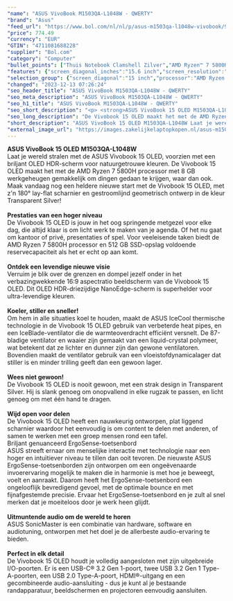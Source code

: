 ```yaml
---
"name": "ASUS VivoBook M1503QA-L1048W - QWERTY"
"brand": "Asus"
"feed_url": "https://www.bol.com/nl/nl/p/asus-m1503qa-l1048w-vivobook/9300000094302864"
"price": 774.49
"currency": "EUR"
"GTIN": "4711081688228"
"supplier": "Bol.com"
"category": "Computer"
"bullet_points": ["Thuis Notebook Clamshell Zilver","AMD Ryzen™ 7 5800H 3,2 GHz","39,6 cm (15.6\") Full HD 1920 x 1080 Pixels OLED Glans 16:9","8 GB DDR4-SDRAM","512 GB SSD","AMD Radeon Graphics","Wi-Fi 6 (802.11ax) Bluetooth 5.0","Lithium-Ion (Li-Ion) 70 Wh 90 W","Windows 11 Home 64-bit"]
"features": {"screen_diagonal_inches":"15.6 inch","screen_resolution":"1920 x 1080 Pixels","processor_family":"AMD Ryzen™ 7","memory_size":"8 GB","memory_type":"DDR4-SDRAM","total_storage_space":"512 GB","operating_system":"Windows 11 Home","battery_capacity":"70 Wh","width":"356,8 mm","depth":"227,6 mm","height":"19,9 mm","weight":"1,7 kg","graphics_card":"AMD Radeon Graphics"}
"selection_group": {"screen_diagonal":"15 inch","processor":"AMD Ryzen 7","changed_price_past_3_days":false,"product_family":"VivoBook"}
"changed": "2023-12-13 07:26:24"
"seo_header_title": "ASUS VivoBook M1503QA-L1048W - QWERTY"
"seo_meta_description": "ASUS VivoBook M1503QA-L1048W - QWERTY"
"seo_h1_title": "ASUS VivoBook M1503QA-L1048W - QWERTY"
"seo_short_description": "<p> <strong>ASUS VivoBook 15 OLED M1503QA-L1048W</strong><br />Laat je wereld stralen met de ASUS Vivobook 15 OLED, voorzien met een briljant OLED HDR-scherm voor natuurgetrouwe kleuren."
"seo_long_description": "De Vivobook 15 OLED maakt het met de AMD Ryzen 7 5800H processor met 8 GB werkgeheugen gemakkelijk om dingen gedaan te krijgen, waar dan ook. Maak vandaag nog een heldere nieuwe start met de Vivobook 15 OLED, met z'n 180° lay-flat scharnier en gestroomlijnd geometrisch ontwerp in de kleur Transparent Silver!<br /><br /><strong>Prestaties van een hoger niveau</strong><br />De Vivobook 15 OLED is jouw in het oog springende metgezel voor elke dag, die altijd klaar is om licht werk te maken van je agenda. Of het nu gaat om kantoor of privé, presentaties of spel. Voor veeleisende taken biedt de AMD Ryzen 7 5800H processor en 512 GB SSD-opslag voldoende reservecapaciteit als het er echt op aan komt. <br /><br /><strong>Ontdek een levendige nieuwe visie</strong><br />Verruim je blik over de grenzen en dompel jezelf onder in het verbazingwekkende 16:9 aspectratio beeldscherm van de Vivobook 15 OLED. Dit OLED HDR-driezijdige NanoEdge-scherm is superhelder voor ultra-levendige kleuren. <br /><br /><strong>Koeler, stiller en sneller!</strong><br />Om hem in alle situaties koel te houden, maakt de ASUS IceCool thermische technologie in de Vivobook 15 OLED gebruik van verbeterde heat pipes, en een IceBlade-ventilator die de warmteoverdracht efficiënt versnelt. De 87-bladige ventilator en waaier zijn gemaakt van een liquid-crystal polymeer, wat betekent dat ze lichter en dunner zijn dan gewone ventilatoren. Bovendien maakt de ventilator gebruik van een vloeistofdynamicalager dat stiller is en minder trilling geeft dan een gewoon lager. <br /><br /><strong>Wees niet gewoon!</strong><br />De Vivobook 15 OLED is nooit gewoon, met een strak design in Transparent Silver. Hij is slank genoeg om onopvallend in elke rugzak te passen, en licht genoeg om met één hand te dragen. <br /><br /><strong>Wijd open voor delen</strong><br />De Vivobook 15 OLED heeft een nauwkeurig ontworpen, plat liggend scharnier waardoor het eenvoudig is om content te delen met anderen, of samen te werken met een groep mensen rond een tafel. <br />Briljant genuanceerd ErgoSense-toetsenbord<br />ASUS streeft ernaar om menselijke interactie met technologie naar een hoger en intuïtiever niveau te tillen dan ooit tevoren. De nieuwste ASUS ErgoSense-toetsenborden zijn ontworpen om een ongeëvenaarde invoerervaring mogelijk te maken die in harmonie is met hoe je beweegt, voelt en aanraakt. Daarom heeft het ErgoSense-toetsenbord een ongelooflijk bevredigend gevoel, met de optimale bounce en met fijnafgestemde precisie. Ervaar het ErgoSense-toetsenbord en je zult al snel merken dat je moeiteloos door je werk heen glijdt. <br /><br /><strong>Uitmuntende audio om de wereld te horen</strong><br />ASUS SonicMaster is een combinatie van hardware, software en audiotuning, ontworpen met het doel je de allerbeste audio-ervaring te bieden. <br /><br /><strong>Perfect in elk detail</strong><br />De Vivobook 15 OLED houdt je volledig aangesloten met zijn uitgebreide I/O-poorten. Er is een USB-C® 3. 2 Gen 1-poort, twee USB 3. 2 Gen 1 Type-A-poorten, een USB 2. 0 Type-A-poort, HDMI®-uitgang en een gecombineerde audio-aansluiting - dus je kunt al je bestaande randapparatuur, beeldschermen en projectoren eenvoudig aansluiten. </p>"
"short_description": "ASUS VivoBook 15 OLED M1503QA-L1048W Laat je wereld stralen met de ASUS Vivobook 15 OLED, voorzien met een briljant OLED HDR-scherm voor natuurgetrouwe kleuren. De Vivobook 15 OLED maakt het met de AMD Ryzen 7 5800H processor met 8 GB werkgeheugen gemakkelijk om dingen gedaan te krijgen, waar dan ook. Maak vandaag nog een heldere nieuwe start met de Vivobook 15 OLED, met z'n 180° lay-flat scharnier en gestroomlijnd geometrisch ontwerp in de kleur Transparent Silver! Prestaties van een hoger niveau De Vivobook 15 OLED is jouw in het oog springende metgezel voor elke dag, die altijd klaar is om licht werk te maken van je agenda. Of het nu gaat om kantoor of privé, presentaties of spel. Voor veeleisende taken biedt de AMD Ryzen 7 5800H processor en 512 GB SSD-opslag voldoende reservecapaciteit als het er echt op aan komt. Ontdek een levendige nieuwe visie Verruim je blik over de grenzen en dompel jezelf onder in het verbazingwekkende 16:9 aspectratio beeldscherm van de Vivobook 15 OLED. Dit OLED HDR-driezijdige NanoEdge-scherm is superhelder voor ultra-levendige kleuren. Koeler, stiller en sneller! Om hem in alle situaties koel te houden, maakt de ASUS IceCool thermische technologie in de Vivobook 15 OLED gebruik van verbeterde heat pipes, en een IceBlade-ventilator die de warmteoverdracht efficiënt versnelt. De 87-bladige ventilator en waaier zijn gemaakt van een liquid-crystal polymeer, wat betekent dat ze lichter en dunner zijn dan gewone ventilatoren. Bovendien maakt de ventilator gebruik van een vloeistofdynamicalager dat stiller is en minder trilling geeft dan een gewoon lager. Wees niet gewoon! De Vivobook 15 OLED is nooit gewoon, met een strak design in Transparent Silver. Hij is slank genoeg om onopvallend in elke rugzak te passen, en licht genoeg om met één hand te dragen. Wijd open voor delen De Vivobook 15 OLED heeft een nauwkeurig ontworpen, plat liggend scharnier waardoor het eenvoudig is om content te delen met anderen, of samen te werken met een groep mensen rond een tafel. Briljant genuanceerd ErgoSense-toetsenbord ASUS streeft ernaar om menselijke interactie met technologie naar een hoger en intuïtiever niveau te tillen dan ooit tevoren. De nieuwste ASUS ErgoSense-toetsenborden zijn ontworpen om een ongeëvenaarde invoerervaring mogelijk te maken die in harmonie is met hoe je beweegt, voelt en aanraakt. Daarom heeft het ErgoSense-toetsenbord een ongelooflijk bevredigend gevoel, met de optimale bounce en met fijnafgestemde precisie. Ervaar het ErgoSense-toetsenbord en je zult al snel merken dat je moeiteloos door je werk heen glijdt. Uitmuntende audio om de wereld te horen ASUS SonicMaster is een combinatie van hardware, software en audiotuning, ontworpen met het doel je de allerbeste audio-ervaring te bieden. Perfect in elk detail De Vivobook 15 OLED houdt je volledig aangesloten met zijn uitgebreide I/O-poorten. Er is een USB-C® 3.2 Gen 1-poort, twee USB 3.2 Gen 1 Type-A-poorten, een USB 2.0 Type-A-poort, HDMI®-uitgang en een gecombineerde audio-aansluiting - dus je kunt al je bestaande randapparatuur, beeldschermen en projectoren eenvoudig aansluiten."
"external_image_url": "https://images.zakelijkelaptopkopen.nl/asus-m1503qa-l1048w-vivobook.webp"
---
```


<p> <strong>ASUS VivoBook 15 OLED M1503QA-L1048W</strong><br />Laat je wereld stralen met de ASUS Vivobook 15 OLED, voorzien met een briljant OLED HDR-scherm voor natuurgetrouwe kleuren. De Vivobook 15 OLED maakt het met de AMD Ryzen 7 5800H processor met 8 GB werkgeheugen gemakkelijk om dingen gedaan te krijgen, waar dan ook. Maak vandaag nog een heldere nieuwe start met de Vivobook 15 OLED, met z'n 180° lay-flat scharnier en gestroomlijnd geometrisch ontwerp in de kleur Transparent Silver!<br /><br /><strong>Prestaties van een hoger niveau</strong><br />De Vivobook 15 OLED is jouw in het oog springende metgezel voor elke dag, die altijd klaar is om licht werk te maken van je agenda. Of het nu gaat om kantoor of privé, presentaties of spel. Voor veeleisende taken biedt de AMD Ryzen 7 5800H processor en 512 GB SSD-opslag voldoende reservecapaciteit als het er echt op aan komt.<br /><br /><strong>Ontdek een levendige nieuwe visie</strong><br />Verruim je blik over de grenzen en dompel jezelf onder in het verbazingwekkende 16:9 aspectratio beeldscherm van de Vivobook 15 OLED. Dit OLED HDR-driezijdige NanoEdge-scherm is superhelder voor ultra-levendige kleuren.<br /><br /><strong>Koeler, stiller en sneller!</strong><br />Om hem in alle situaties koel te houden, maakt de ASUS IceCool thermische technologie in de Vivobook 15 OLED gebruik van verbeterde heat pipes, en een IceBlade-ventilator die de warmteoverdracht efficiënt versnelt. De 87-bladige ventilator en waaier zijn gemaakt van een liquid-crystal polymeer, wat betekent dat ze lichter en dunner zijn dan gewone ventilatoren. Bovendien maakt de ventilator gebruik van een vloeistofdynamicalager dat stiller is en minder trilling geeft dan een gewoon lager.<br /><br /><strong>Wees niet gewoon!</strong><br />De Vivobook 15 OLED is nooit gewoon, met een strak design in Transparent Silver. Hij is slank genoeg om onopvallend in elke rugzak te passen, en licht genoeg om met één hand te dragen.<br /><br /><strong>Wijd open voor delen</strong><br />De Vivobook 15 OLED heeft een nauwkeurig ontworpen, plat liggend scharnier waardoor het eenvoudig is om content te delen met anderen, of samen te werken met een groep mensen rond een tafel.<br />Briljant genuanceerd ErgoSense-toetsenbord<br />ASUS streeft ernaar om menselijke interactie met technologie naar een hoger en intuïtiever niveau te tillen dan ooit tevoren. De nieuwste ASUS ErgoSense-toetsenborden zijn ontworpen om een ongeëvenaarde invoerervaring mogelijk te maken die in harmonie is met hoe je beweegt, voelt en aanraakt. Daarom heeft het ErgoSense-toetsenbord een ongelooflijk bevredigend gevoel, met de optimale bounce en met fijnafgestemde precisie. Ervaar het ErgoSense-toetsenbord en je zult al snel merken dat je moeiteloos door je werk heen glijdt.<br /><br /><strong>Uitmuntende audio om de wereld te horen</strong><br />ASUS SonicMaster is een combinatie van hardware, software en audiotuning, ontworpen met het doel je de allerbeste audio-ervaring te bieden.<br /><br /><strong>Perfect in elk detail</strong><br />De Vivobook 15 OLED houdt je volledig aangesloten met zijn uitgebreide I/O-poorten. Er is een USB-C® 3.2 Gen 1-poort, twee USB 3.2 Gen 1 Type-A-poorten, een USB 2.0 Type-A-poort, HDMI®-uitgang en een gecombineerde audio-aansluiting - dus je kunt al je bestaande randapparatuur, beeldschermen en projectoren eenvoudig aansluiten. </p>